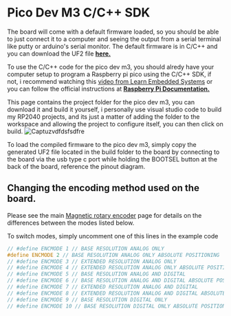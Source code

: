 # Pico Dev M3 C/C++ SDK

The board will come with a default firmware loaded, so you should be able to just connect it to a computer and seeing the output from a serial terminal like putty or arduino's serial monitor. The default firmware is in C/C++ and you can download the UF2 file [**here.**](https://github.com/ahmsville/Magnetic_rotary_encoding/tree/master/PICO%20DEV%20M3/C-C%2B%2B%20SDK/PICO%20DEV%20M3/build) 

To use the C/C++ code for the pico dev m3, you should alredy have your computer setup to program a Raspberry pi pico using the C/C++ SDK, if not, i recommend watching this [video from Learn Embedded Systems](https://www.youtube.com/watch?v=mUF9xjDtFfY) or you can follow the official instructions at [**Raspberry Pi Documentation.**](https://www.raspberrypi.com/documentation/microcontrollers/c_sdk.html)

This page contains the project folder for the pico dev m3, you can download it and build it yourself, i personally use visual studio code to build my RP2040 projects, and its just a matter of adding the folder to the workspace and allowing the project to configure itself, you can then click on build.
![Captuzvdfdsfsdfre](https://user-images.githubusercontent.com/44074914/209451442-1f71561a-8746-4954-ac7a-1c13731285bf.PNG)


To load the compiled firmware to the pico dev m3, simply copy the generated UF2 file located in the build folder to the board by connecting to the board via the usb type c port while holding the BOOTSEL button at the back of the board, reference the pinout diagram.

## Changing the encoding method used on the board.

Please see the main [Magnetic rotary encoder](https://github.com/ahmsville/Magnetic_rotary_encoding) page for details on the differences between the modes listed below.

To switch modes, simply uncomment one of this lines in the example code

```C++
// #define ENCMODE 1 // BASE RESOLUTION ANALOG ONLY
#define ENCMODE 2 // BASE RESOLUTION ANALOG ONLY ABSOLUTE POSITIONING
// #define ENCMODE 3 // EXTENDED RESOLUTION ANALOG ONLY
// #define ENCMODE 4 // EXTENDED RESOLUTION ANALOG ONLY ABSOLUTE POSITIONING
// #define ENCMODE 5 // BASE RESOLUTION ANALOG AND DIGITAL
// #define ENCMODE 6 // BASE RESOLUTION ANALOG AND DIGITAL ABSOLUTE POSITIONING
// #define ENCMODE 7 // EXTENDED RESOLUTION ANALOG AND DIGITAL
// #define ENCMODE 8 // EXTENDED RESOLUTION ANALOG AND DIGITAL ABSOLUTE POSITIONING
// #define ENCMODE 9 // BASE RESOLUTION DIGITAL ONLY
// #define ENCMODE 10 // BASE RESOLUTION DIGITAL ONLY ABSOLUTE POSITIONING
```
